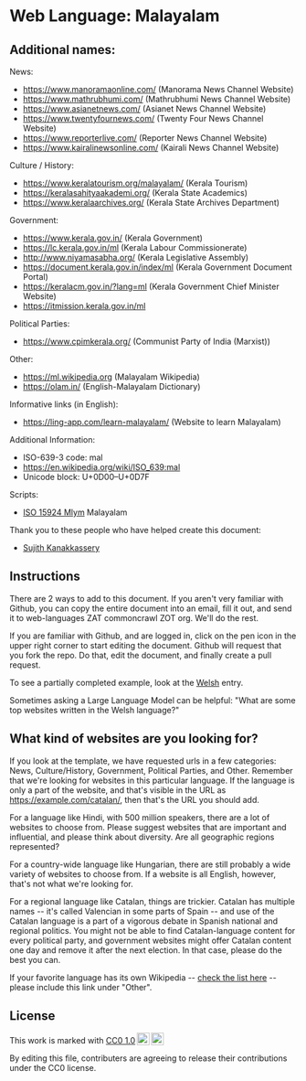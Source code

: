 # Web Language: Malayalam

Additional names:
-

News:
- https://www.manoramaonline.com/ (Manorama News Channel Website)
- https://www.mathrubhumi.com/ (Mathrubhumi News Channel Website)
- https://www.asianetnews.com/ (Asianet News Channel Website)
- https://www.twentyfournews.com/ (Twenty Four News Channel Website)
- https://www.reporterlive.com/ (Reporter News Channel Website)
- https://www.kairalinewsonline.com/ (Kairali News Channel Website)

Culture / History:
- https://www.keralatourism.org/malayalam/ (Kerala Tourism)
- https://keralasahityaakademi.org/ (Kerala State Academics)
- https://www.keralaarchives.org/ (Kerala State Archives Department)

Government:
- https://www.kerala.gov.in/ (Kerala Government)
- https://lc.kerala.gov.in/ml (Kerala Labour Commissionerate)
- http://www.niyamasabha.org/ (Kerala Legislative Assembly)
- https://document.kerala.gov.in/index/ml (Kerala Government Document Portal)
- https://keralacm.gov.in/?lang=ml (Kerala Government Chief Minister Website)
- https://itmission.kerala.gov.in/ml 

Political Parties:
- https://www.cpimkerala.org/ (Communist Party of India (Marxist))

Other:
- https://ml.wikipedia.org (Malayalam Wikipedia)
- https://olam.in/ (English-Malayalam Dictionary)

Informative links (in English):
- https://ling-app.com/learn-malayalam/ (Website to learn Malayalam)
  
Additional Information:
- ISO-639-3 code: mal
- https://en.wikipedia.org/wiki/ISO_639:mal
- Unicode block: U+0D00–U+0D7F

Scripts:
- <a href="https://en.wikipedia.org/wiki/ISO_15924">ISO 15924 Mlym</a> Malayalam 

Thank you to these people who have helped create this document:
- [Sujith Kanakkassery](https://github.com/sujik18)

## Instructions

There are 2 ways to add to this document. If you aren't very familiar
with Github, you can copy the entire document into an email, fill it
out, and send it to web-languages ZAT commoncrawl ZOT org. We'll do the rest.

If you are familiar with Github, and are logged in, click on the pen
icon in the upper right corner to start editing the document.
Github will request that you fork the repo. Do that, edit the
document, and finally create a pull request.

To see a partially completed example, look at the
[Welsh](../living/welsh.md) entry.

Sometimes asking a Large Language Model can be helpful: "What are some
top websites written in the Welsh language?"

## What kind of websites are you looking for?

If you look at the template, we have requested urls in a few
categories: News, Culture/History, Government, Political Parties, and
Other. Remember that we're looking for websites in this particular
language. If the language is only a part of the website, and that's
visible in the URL as https://example.com/catalan/, then that's the
URL you should add.

For a language like Hindi, with 500 million speakers, there are a lot
of websites to choose from. Please suggest websites that are important
and influential, and please think about diversity. Are all geographic
regions represented?

For a country-wide language like Hungarian, there are still probably a
wide variety of websites to choose from. If a website is all English,
however, that's not what we're looking for.

For a regional language like Catalan, things are trickier. Catalan has
multiple names -- it's called Valencian in some parts of Spain -- and
use of the Catalan language is a part of a vigorous debate in Spanish
national and regional politics. You might not be able to find
Catalan-language content for every political party, and government
websites might offer Catalan content one day and remove it after
the next election. In that case, please do the best you can.

If your favorite language has its own Wikipedia -- [check the list here](https://en.wikipedia.org/wiki/List_of_Wikipedias) --
please include this link under "Other".

## License

<p xmlns:cc="http://creativecommons.org/ns#" >This work is marked with <a href="https://creativecommons.org/publicdomain/zero/1.0/?ref=chooser-v1" target="_blank" rel="license noopener noreferrer" style="display:inline-block;">CC0 1.0<img style="height:22px!important;margin-left:3px;vertical-align:text-bottom;" src="https://mirrors.creativecommons.org/presskit/icons/cc.svg?ref=chooser-v1" alt=""><img style="height:22px!important;margin-left:3px;vertical-align:text-bottom;" src="https://mirrors.creativecommons.org/presskit/icons/zero.svg?ref=chooser-v1" alt=""></a></p>

By editing this file, contributers are agreeing to release their contributions under the CC0 license.
